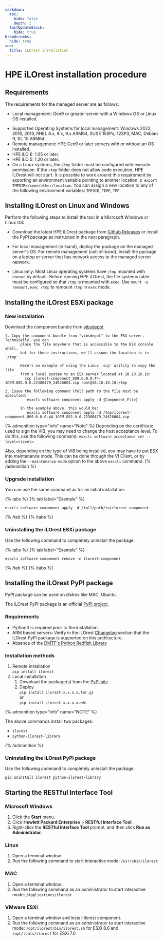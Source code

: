 ```yaml
---
markdown:
  toc:
    hide: false
    depth: 2
  lastUpdateBlock:
    hide: true
breadcrumbs:
  hide: true
seo:
  title: iLOrest installation
---
```


# HPE iLOrest installation procedure

## Requirements

<!-- This paragraph needs complete and deep review -->

The requirements for the managed server are as follows:

- Local management: Gen9 or greater server with a Windows OS or
  Linux OS installed.
  
<!-- What about RHEL 9 and ARM based servers ? -->
- Supported Operating Systems for local management:
  Windows 2022, 2019, 2016, RHEL 8.x, 9.x, 9.x ARM64,
  SUSE 15SPx, 12SP3, MAC, Debian 9, 10, 10 ARM64.
- Remote management: HPE Gen9 or later servers with
  or without an OS installed.
- HPE iLO 6: 1.05 or later.
- HPE iLO 5: 1.20 or later.
- On a Linux systems, the `/tmp` folder must be configured
  with execute permission. If the `/tmp` folder does not allow code execution,
  HPE iLOrest will not start. It is possible to work around this
  requirement by exporting an environment variable pointing to
  another location. `$ export TMPDIR=/some/other/location`.
  You can assign a new location to any of the following
  environment variables: `TMPDIR`, `TEMP`, `TMP`.

## Installing iLOrest on Linux and Windows

Perform the following steps to install the tool in a
Microsoft Windows or Linux OS:

- Download the latest HPE iLOrest package from
<a href="https://github.com/HewlettPackard/python-redfish-utility/releases/latest" target="_blank"> Github Releases</a>
or install the PyPI package as instructed in the next paragraph.

- For local management (in-band), deploy the package on the managed
server's OS. For remote management (out-of-band), install the
package on a laptop or server that has network access
to the managed server network.
- Linux only: Most Linux operating systems have `/tmp`
mounted with `noexec` by default.
Before running HPE iLOrest, the file systems table must be
configured so that `/tmp` is mounted with `exec`.
Use `mount -o remount,exec /tmp` to remount `/tmp` in `exec` mode.

## Installing the iLOrest ESXi package

### New installation

Download the component bundle from <a href="https://vibsdepot.hpe.com" target="_blank">vibsdepot</a>

    1. Copy the component bundle from "vibsdepot" to the ESX server.  Technically, you can
           place the file anywhere that is accessible to the ESX console shell, 
           but for these instructions, we'll assume the location is in '/tmp'.

           Here's an example of using the Linux 'scp' utility to copy the file
           from a local system to an ESX server located at 10.10.10.10:
             scp ilorest-component_800.6.0.0.44-1OEM.802.0.0.22380479_24626604.zip root@10.10.10.10:/tmp

    2. Issue the following command (full path to the file must be specified):
              esxcli software component apply -d {Component_File}
       
           In the example above, this would be:
              esxcli software component apply -d /tmp/ilorest-component_800.6.0.0.44-1OEM.802.0.0.22380479_24626604.zip

{% admonition type="info" name="Note" %}
Depending on the certificate used to sign the VIB, you may need to
change the host acceptance level. To do this, use the following command:
`esxcli software acceptance set --level=<level>`.

Also, depending on the type of VIB being installed, you may have to put
ESX into maintenance mode.  This can be done through the VI Client, or by
adding the `--maintenance-mode` option to the above `esxcli` command.
{% /admonition %}

### Upgrade installation

You can use the same command as for an initial installation:

  {% tabs %}
{% tab label="Example" %}

```shell Example
esxcli software component apply -d /full/path/to/ilorest-component
```
  
  {% /tab %}
  {% /tabs %}
### Uninstalling the iLOrest ESXi package

Use the following command to completely uninstall the package:

  {% tabs %}
{% tab label="Example" %}

```shell Example
esxcli software component remove -n ilorest-component
```
  
  {% /tab %}
  {% /tabs %}
## Installing the iLOrest PyPI package

PyPI package can be used on distros like MAC, Ubuntu.

The iLOrest PyPI package is an official
<a href="https://pypi.org/project/ilorest" target="_blank">PyPI project</a>.

### Requirements

- Python3 is required prior to the installation.
- ARM based servers: Verify in the iLOrest [Changelog](../changelog/) section
that the iLOrest PyPI package is supported on this architecture.
- Absence of the
  [DMTF's Python Redfish Library](/docs/redfishclients/python-redfish-library/installationguide/#pip-install)

### Installation methods

1. Remote installation<br>
     `pip install ilorest`
2. Local installation
   1. Download the package(s) from the <a href="https://pypi.org/project/ilorest/#files" target="_blank">PyPI site</a>
   2. Deploy<br>
      `pip install ilorest-x.x.x.x.tar.gz`<br>
      or<br>
      `pip install ilorest-x.x.x.x.whl`<br>

{% admonition type="info" name="NOTE" %}

The above commands install two packages:

- `ilorest`
- `python-ilorest-library`

{% /admonition %}

### Uninstalling the iLOrest PyPI package

Use the following command to completely uninstall the package:

`pip uninstall ilorest python-ilorest-library`


## Starting the RESTful Interface Tool

### Microsoft Windows

1. Click the **Start** menu.
2. Click **Hewlett Packard Enterprise** > **RESTful Interface Tool**.
3. Right-click the **RESTful Interface Tool** prompt,
   and then click **Run as Administrator**.

### Linux

1. Open a terminal window.
2. Run the following command to start interactive
   mode: `/usr/sbin/ilorest`

### MAC

1. Open a terminal window.
2. Run the following command as an administrator to start
   interactive mode: `/Applications/ilorest`

### VMware ESXi

1. Open a terminal window and install ilorest component.
2. Run the following command as an administrator to start
   interactive mode: `/opt/ilorest/bin/ilorest.sh` for
   ESXi 8.0 and `/opt/tools/ilorest` for ESXi 7.0
